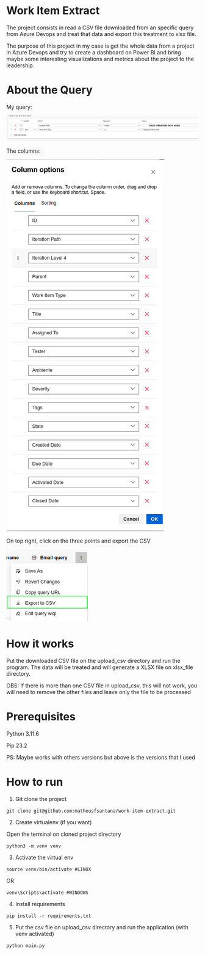 # Work Item Extract

The project consists in read a CSV file downloaded from an specific query from Azure Devops and treat that data and export this treatment to xlsx file.

The purpose of this project in my case is get the whole data from a project in Azure Devops and try to create a dashboard on Power BI and bring maybe some interesting visualizations and metrics about the project to the leadership.

# About the Query

My query:

![alt text](/images/query.png)

The columns:

![alt text](/images/columns.png)

On top right, click on the three points and export the CSV

![alt text](/images/export.png)

# How it works

Put the downloaded CSV file on the upload_csv directory and run the program. The data will be treated and will generate a XLSX file on xlsx_file directory.

OBS: If there is more than one CSV file in upload_csv, this will not work, you will need to remove the other files and leave only the file to be processed

# Prerequisites

Python 3.11.6 

Pip 23.2

PS: Maybe works with others versions but above is the versions that I used

# How to run

1. Git clone the project

```
git clone git@github.com:matheusfsantana/work-item-extract.git
```
2. Create virtualenv (if you want)

Open the terminal on cloned project directory

```
python3 -m venv venv
```

3. Activate the virtual env

```
source venv/bin/activate #LINUX
``` 

OR

```
venv\Scripts\activate #WINDOWS
```

4. Install requirements

```
pip install -r requirements.txt
```

5. Put the csv file on upload_csv directory and run the application (with venv activated)

```
python main.py
```